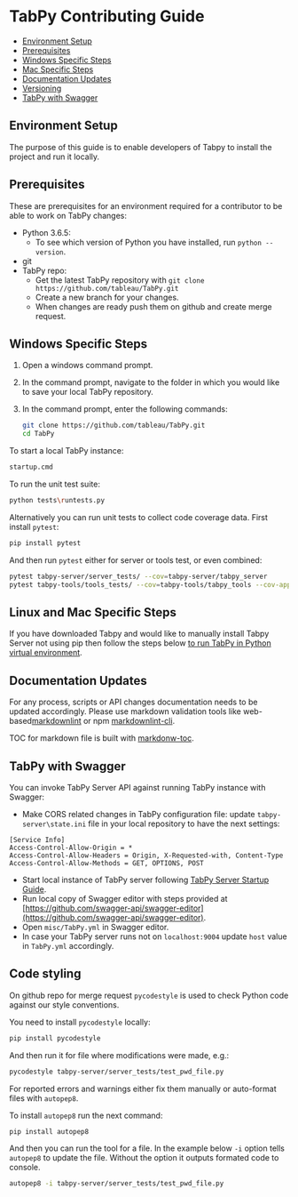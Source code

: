 # TabPy Contributing Guide

<!-- toc -->

- [Environment Setup](#environment-setup)
- [Prerequisites](#prerequisites)
- [Windows Specific Steps](#windows-specific-steps)
- [Mac Specific Steps](#mac-specific-steps)
- [Documentation Updates](#documentation-updates)
- [Versioning](#versioning)
- [TabPy with Swagger](#tabpy-with-swagger)

<!-- tocstop -->

## Environment Setup

The purpose of this guide is to enable developers of Tabpy to install the project
and run it locally.

## Prerequisites

These are prerequisites for an environment required for a contributor to
be able to work on TabPy changes:

- Python 3.6.5:
  - To see which version of Python you have installed, run ```python --version```.
- git
- TabPy repo:
  - Get the latest TabPy repository with `git clone https://github.com/tableau/TabPy.git`
  - Create a new branch for your changes.
  - When changes are ready push them on github and create merge request.

## Windows Specific Steps

1. Open a windows command prompt.
2. In the command prompt, navigate to the folder in which you would like to save
   your local TabPy repository.
3. In the command prompt, enter the following commands:

    ```sh
    git clone https://github.com/tableau/TabPy.git
    cd TabPy
    ```

To start a local TabPy instance:

```sh
startup.cmd
```

To run the unit test suite:

```sh
python tests\runtests.py
```

Alternatively you can run unit tests to collect code coverage data. First
install `pytest`:

```sh
pip install pytest
```

And then run `pytest` either for server or tools test, or even combined:

```sh
pytest tabpy-server/server_tests/ --cov=tabpy-server/tabpy_server
pytest tabpy-tools/tools_tests/ --cov=tabpy-tools/tabpy_tools --cov-append
```


## Linux and Mac Specific Steps

If you have downloaded Tabpy and would like to manually install Tabpy Server
not using pip then follow the steps below [to run TabPy in Python virtual environment](docs/tabpy-virtualenv.md).


## Documentation Updates

For any process, scripts or API changes documentation needs to be updated accordingly.
Please use markdown validation tools like web-based[markdownlint](https://dlaa.me/markdownlint/)
or npm [markdownlint-cli](https://github.com/igorshubovych/markdownlint-cli).

TOC for markdown file is built with [markdonw-toc](https://www.npmjs.com/package/markdown-toc).

## TabPy with Swagger

You can invoke TabPy Server API against running TabPy instance with Swagger:

- Make CORS related changes in TabPy configuration file: update `tabpy-server\state.ini`
  file in your local repository to have the next settings:

```config
[Service Info]
Access-Control-Allow-Origin = *
Access-Control-Allow-Headers = Origin, X-Requested-with, Content-Type
Access-Control-Allow-Methods = GET, OPTIONS, POST
```

- Start local instance of TabPy server following [TabPy Server Startup Guide](docs/server-startup.md).
- Run local copy of Swagger editor with steps provided at 
  [https://github.com/swagger-api/swagger-editor](https://github.com/swagger-api/swagger-editor).
- Open `misc/TabPy.yml` in Swagger editor.
- In case your TabPy server runs not on `localhost:9004` update
  `host` value in `TabPy.yml` accordingly.

## Code styling

On github repo for merge request `pycodestyle` is used to check Python code against our
style conventions.

You need to install `pycodestyle` locally:

```sh
pip install pycodestyle
```

And then run it for file where modifications were made, e.g.:

```sh
pycodestyle tabpy-server/server_tests/test_pwd_file.py
```

For reported errors and warnings either fix them manually or auto-format files with
`autopep8`.

To install `autopep8` run the next command:

```sh
pip install autopep8
```

And then you can run the tool for a file. In the example below `-i`
option tells `autopep8` to update the file. Without the option it
outputs formated code to console.

```sh
autopep8 -i tabpy-server/server_tests/test_pwd_file.py
```
